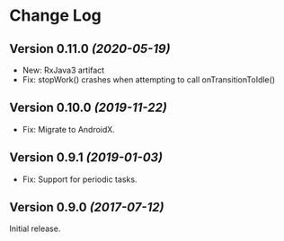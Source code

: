 Change Log
==========

Version 0.11.0 *(2020-05-19)*
-----------------------------

 * New: RxJava3 artifact
 * Fix: stopWork() crashes when attempting to call onTransitionToIdle()


Version 0.10.0 *(2019-11-22)*
----------------------------

 * Fix: Migrate to AndroidX.


Version 0.9.1 *(2019-01-03)*
----------------------------

 * Fix: Support for periodic tasks.


Version 0.9.0 *(2017-07-12)*
----------------------------

Initial release.
